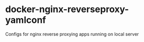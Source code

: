 # docker-nginx-reverseproxy-yamlconf
Configs for nginx reverse proxying apps running on local server
